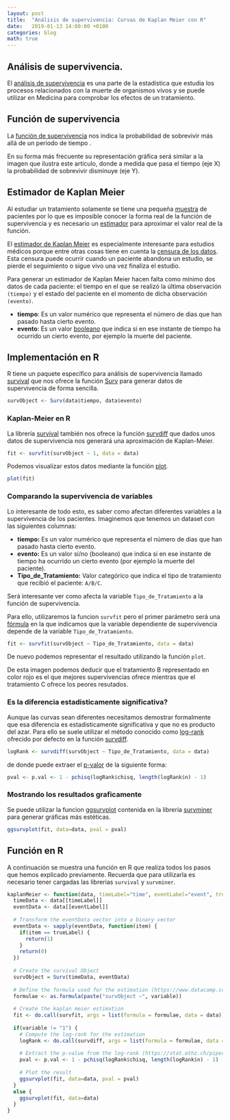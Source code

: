 ```yaml
---
layout: post
title:  "Análisis de supervivencia: Curvas de Kaplan Meier con R"
date:   2019-01-13 14:00:00 +0100
categories: blog
math: true
---
```


<amp-img layout="responsive" src="https://starecat.com/content/wp-content/uploads/graph-happiness-intelligence-the-simpsons-lisa.jpg" width="324" height="243" alt="Imagen de los Simpsons con una gráfica"></amp-img>

## Análisis de supervivencia.

El [análisis de supervivencia](https://es.wikipedia.org/wiki/An%C3%A1lisis_de_la_supervivencia) es una parte de la estadística que estudia los procesos relacionados con la muerte de organismos vivos y se puede utilizar en Medicina para comprobar los efectos de un tratamiento.

## Función de supervivencia

La [función de supervivencia](https://es.wikipedia.org/wiki/Funci%C3%B3n_de_supervivencia) <amp-mathml layout="container" inline data-formula="$$ S $$"></amp-mathml> nos indica la probabilidad de sobrevivir más allá de un periodo de tiempo <amp-mathml layout="container" inline data-formula="`t`"></amp-mathml>.


<amp-mathml layout="container" data-formula="$$ S(t) = ProbabilidadSupervivencia $$]">
</amp-mathml>

En su forma más frecuente su representación gráfica será similar a la imagen que ilustra este artículo, donde a medida que pasa el tiempo (eje X) la probabilidad de sobrevivir disminuye (eje Y).


## Estimador de Kaplan Meier

Al estudiar un tratamiento solamente se tiene una pequeña [muestra](https://es.wikipedia.org/wiki/Muestra_estad%C3%ADstica) de pacientes por lo que es imposible conocer la forma real de la función de supervivencia y es necesario un [estimador](https://es.wikipedia.org/wiki/Estimador) para aproximar el valor real de la función.

El [estimador de Kaplan Meier](https://es.wikipedia.org/wiki/Estimador_de_Kaplan-Meier) es especialmente interesante para estudios médicos porque entre otras cosas tiene en cuenta la [censura de los datos](https://es.wikipedia.org/wiki/Censura_(estad%C3%ADstica)). Esta censura puede ocurrir cuando un paciente abandona un estudio, se pierde el seguimiento o sigue vivo una vez finaliza el estudio.

Para generar un estimador de Kaplan Meier hacen falta como mínimo dos datos de cada paciente: el tiempo en el que se realizó la última observación `(tiempo)` y el estado del paciente en el momento de dicha observación `(evento)`.

- **tiempo**: Es un valor numérico que representa el número de dias que han pasado hasta cierto evento.
- **evento**: Es un valor [booleano](https://es.wikipedia.org/wiki/Tipo_de_dato_l%C3%B3gico) que indica si en ese instante de tiempo ha ocurrido un cierto evento, por ejemplo la muerte del paciente.


## Implementación en R

R tiene un paquete específico para análisis de supervivencia llamado [survival](https://cran.r-project.org/web/packages/survival/index.html) que nos ofrece la función [Surv](https://www.rdocumentation.org/packages/survival/versions/2.11-4/topics/Surv) para generar datos de supervivencia de forma sencilla.

```R
survObject <- Surv(data$tiempo, data$evento)
```

### Kaplan-Meier en R

La librería [survival](https://cran.r-project.org/web/packages/survival/index.html) también nos ofrece la función [survdiff](https://stat.ethz.ch/R-manual/R-devel/library/survival/html/survdiff.html) que dados unos datos de supervivencia nos generará una aproximación de Kaplan-Meier.

```R
fit <- survfit(survObject ~ 1, data = data)
```

Podemos visualizar estos datos mediante la función [plot](https://www.rdocumentation.org/packages/graphics/versions/3.5.2/topics/plot).

```R
plot(fit)
```

### Comparando la supervivencia de variables

Lo interesante de todo esto, es saber como afectan diferentes variables a la supervivencia de los pacientes. Imaginemos que tenemos un dataset con las siguientes columnas:

- **tiempo:** Es un valor numérico que representa el número de dias que han pasado hasta cierto evento.
- **evento:** Es un valor si/no (booleano) que indica si en ese instante de tiempo ha ocurrido un cierto evento (por ejemplo la muerte del paciente).
- **Tipo_de_Tratamiento:** Valor categórico que indica el tipo de tratamiento que recibió el paciente: `A/B/C`.


Será interesante ver como afecta la variable  `Tipo_de_Tratamiento` a la función de supervivencia.


Para ello, utilizaremos la funcion `survfit` pero el primer parámetro será una [fórmula](https://www.datacamp.com/community/tutorials/r-formula-tutorial) en la que indicamos que la variable dependiente de supervivencia depende de la variable `Tipo_de_Tratamiento`.

```R
fit <- survfit(survObject ~ Tipo_de_Tratamiento, data = data)
```

De nuevo podemos representar el resultado utilizando la función `plot`.

<amp-img src="http://dwoll.de/rexrepos/content/assets/figure/rerSurvivalKM03.png" 
  layout="responsive"
  width="504"
  height="504"
  alt="Curva de kaplan meier comparando 3 tratamientos">
</amp-img>

De esta imagen podemos deducir que el tratamiento B representado en color rojo es el que mejores supervivencias ofrece mientras que el tratamiento C ofrece los peores resutados.

### Es la diferencia estadisticamente significativa?

Aunque las curvas sean diferentes necesitamos demostrar formalmente que esa diferencia es estadisticamente significativa y que no es producto del azar. Para ello se suele utilizar el método conocido como [log-rank](https://es.wikipedia.org/wiki/Prueba_de_Mantel%E2%80%93Cox) ofrecido por defecto en la función [survdiff](https://stat.ethz.ch/R-manual/R-devel/library/survival/html/survdiff.html).

```R
logRank <- survdiff(survObject ~ Tipo_de_Tratamiento, data = data)
```

de donde puede extraer el [p-valor](https://es.wikipedia.org/wiki/Valor_p) de la siguiente forma:

```R
pval <- p.val <- 1 - pchisq(logRank$chisq, length(logRank$n) - 1) 
```

### Mostrando los resultados graficamente
Se puede utilizar la funcion [ggsurvplot](https://www.rdocumentation.org/packages/survminer/versions/0.4.3/topics/ggsurvplot) contenida en la libreria [survminer](https://cran.r-project.org/web/packages/survminer/index.html) para generar gráficas más estéticas.

```R
ggsurvplot(fit, data=data, pval = pval)
```


<amp-img src="http://www.sthda.com/sthda/RDoc/figure/survminer/surminer-ggplot2-survival-plot-line-types-colors-2.png" 
  layout="responsive"
  width="774"
  height="573"
  alt="Curva de kaplan meier comparando supervivencia por sexos y mostrando el p valor.">
</amp-img>

## Función en R

A continuación se muestra una función en R que realiza todos los pasos que hemos explicado previamente. Recuerda que para utilizarla es necesario tener cargadas las librerias `survival` y `survminer`.

```R
kaplanMeier <- function(data, timeLabel="time", eventLabel="event", trueLabel="SI", falseLabel="NO", variable = "1") {
  timeData <- data[[timeLabel]]
  eventData <- data[[eventLabel]]
  
  # Transform the eventData vector into a binary vector
  eventData <- sapply(eventData, function(item) {
    if(item == trueLabel) {
      return(1)
    }
    return(0)
  })
  
  # Create the survival Object 
  survObject = Surv(timeData, eventData)
  
  # Define the formula used for the estimation (https://www.datacamp.com/community/tutorials/r-formula-tutorial)
  formulae <- as.formula(paste("survObject ~", variable))
  
  # Create the kaplan meier estimation 
  fit <- do.call(survfit, args = list(formula = formulae, data = data))
  
  if(variable != "1") {
    # Compute the log-rank for the estimation
    logRank <- do.call(survdiff, args = list(formula = formulae, data = data))
    
    # Extract the p-value from the log-rank (https://stat.ethz.ch/pipermail/r-help/2007-April/130676.html)
    pval <- p.val <- 1 - pchisq(logRank$chisq, length(logRank$n) - 1) 
    
    # Plot the result
    ggsurvplot(fit, data=data, pval = pval)
  }
  else {
    ggsurvplot(fit, data=data)
  }
}
```
